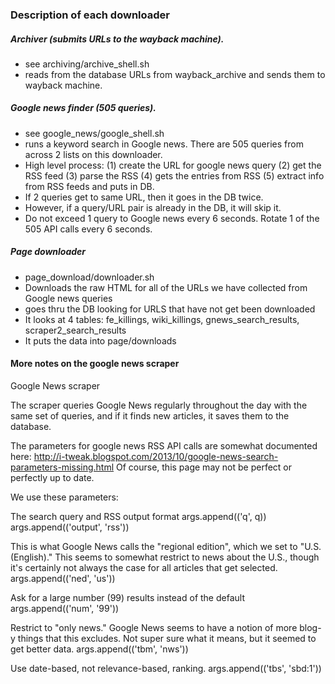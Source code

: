 ### Description of each downloader 

##### Archiver (submits URLs to the wayback machine).
   - see archiving/archive_shell.sh
   - reads from the database URLs from wayback_archive and sends them to wayback machine.

##### Google news finder (505 queries).
   - see google_news/google_shell.sh
   - runs a keyword search in Google news. There are 505 queries from across 2 lists on this downloader.
   - High level process: (1) create the URL for google news query (2) get the RSS feed (3) parse the RSS (4) gets the entries from RSS (5) extract info from RSS feeds and puts in DB.
   - If 2 queries get to same URL, then it goes in the DB twice.
   - However, if a query/URL pair is already in the DB, it will skip it.
   - Do not exceed 1 query to Google news every 6 seconds. Rotate 1 of the 505 API calls every 6 seconds.

##### Page downloader
   - page_download/downloader.sh
   - Downloads the raw HTML for all of the URLs we have collected from Google news queries
   - goes thru the DB looking for URLS that have not get been downloaded
   - It looks at 4 tables: fe_killings, wiki_killings, gnews_search_results, scraper2_search_results
   - It puts the data into page/downloads


#### More notes on the google news scraper

Google News scraper

The scraper queries Google News regularly throughout the day with the same set
of queries, and if it finds new articles, it saves them to the database.

The parameters for google news RSS API calls are somewhat documented here:
http://i-tweak.blogspot.com/2013/10/google-news-search-parameters-missing.html
Of course, this page may not be perfect or perfectly up to date.

We use these parameters:

The search query and RSS output format
    args.append(('q', q))
    args.append(('output', 'rss'))

This is what Google News calls the "regional edition", which we set to "U.S.
(English)." This seems to somewhat restrict to news about the U.S., though
it's certainly not always the case for all articles that get selected.
    args.append(('ned', 'us'))

Ask for a large number (99) results instead of the default
    args.append(('num', '99'))

Restrict to "only news."  Google News seems to have a notion of more blog-y
things that this excludes.  Not super sure what it means, but it seemed to get
better data.
    args.append(('tbm', 'nws'))

Use date-based, not relevance-based, ranking.
    args.append(('tbs', 'sbd:1'))

